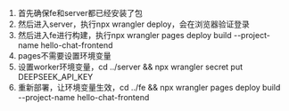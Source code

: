 1. 首先确保fe和server都已经安装了包
2. 然后进入server，执行npx wrangler deploy，会在浏览器验证登录
3. 然后进入fe进行构建，执行npx wrangler pages deploy build --project-name hello-chat-frontend
4. pages不需要设置环境变量
5. 设置worker环境变量，cd ../server && npx wrangler secret put DEEPSEEK_API_KEY
6. 重新部署，让环境变量生效，cd ../fe && npx wrangler pages deploy build --project-name hello-chat-frontend